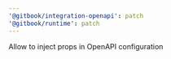 ```yaml
---
'@gitbook/integration-openapi': patch
'@gitbook/runtime': patch
---
```


Allow to inject props in OpenAPI configuration
